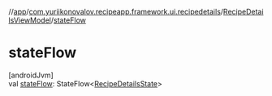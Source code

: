 //[app](../../../index.md)/[com.yuriikonovalov.recipeapp.framework.ui.recipedetails](../index.md)/[RecipeDetailsViewModel](index.md)/[stateFlow](state-flow.md)

# stateFlow

[androidJvm]\
val [stateFlow](state-flow.md): StateFlow&lt;[RecipeDetailsState](../../com.yuriikonovalov.recipeapp.presentation.recipedetails/-recipe-details-state/index.md)&gt;

